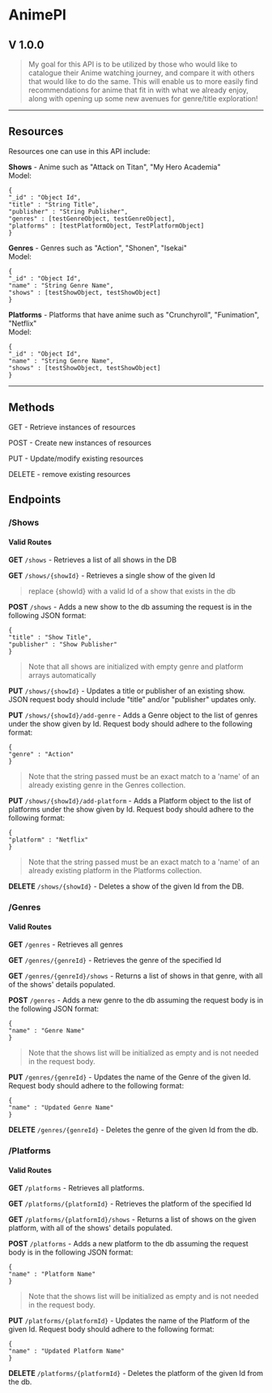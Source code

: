# AnimePI
## V 1.0.0

> My goal for this API is to be utilized by those who would like to catalogue their Anime watching journey, and compare it with others that would like to do the same. This will enable us to more easily find recommendations for anime that fit in with what we already enjoy, along with opening up some new avenues for genre/title exploration!

***
## Resources
Resources one can use in this API include: 


**Shows** - Anime such as "Attack on Titan", "My Hero Academia"<br>
Model:

    {
    "_id" : "Object Id",
    "title" : "String Title",
    "publisher" : "String Publisher",
    "genres" : [testGenreObject, testGenreObject],
    "platforms" : [testPlatformObject, TestPlatformObject]
    }

**Genres** - Genres such as "Action", "Shonen", "Isekai"<br>
Model:

    {
    "_id" : "Object Id",
    "name" : "String Genre Name",
    "shows" : [testShowObject, testShowObject]
    }

**Platforms** - Platforms that have anime such as "Crunchyroll", "Funimation", "Netflix"<br>
Model:

    {
    "_id" : "Object Id",
    "name" : "String Genre Name",
    "shows" : [testShowObject, testShowObject]
    }
***
## Methods
GET - Retrieve instances of resources

POST - Create new instances of resources

PUT - Update/modify existing resources

DELETE - remove existing resources 

## Endpoints 

### /Shows

#### Valid Routes

**GET** `/shows` - Retrieves a list of all shows in the DB

**GET** `/shows/{showId}` - Retrieves a single show of the given Id
>replace {showId} with a valid Id of a show that exists in the db

**POST** `/shows` - Adds a new show to the db assuming the request is in the following JSON format:

    {
    "title" : "Show Title",
    "publisher" : "Show Publisher"
    }

> Note that all shows are initialized with empty genre and platform arrays automatically

**PUT** `/shows/{showId}` - Updates a title or publisher of an existing show. JSON request body should include "title" and/or "publisher" updates only. 

**PUT** `/shows/{showId}/add-genre` - Adds a Genre object to the list of genres under the show given by Id. Request body should adhere to the following format:

    {
    "genre" : "Action"
    }

>Note that the string passed must be an exact match to a 'name' of an already existing genre in the Genres collection.

**PUT** `/shows/{showId}/add-platform` - Adds a Platform object to the list of platforms under the show given by Id. Request body should adhere to the following format:

    {
    "platform" : "Netflix"
    }

>Note that the string passed must be an exact match to a 'name' of an already existing platform in the Platforms collection.

**DELETE** `/shows/{showId}` - Deletes a show of the given Id from the DB. 


### /Genres

#### Valid Routes

**GET** `/genres` - Retrieves all genres

**GET** `/genres/{genreId}` - Retrieves the genre of the specified Id

**GET** `/genres/{genreId}/shows` - Returns a list of shows in that genre, with all of the shows' details populated. 

**POST** `/genres` - Adds a new genre to the db assuming the request body is in the following JSON format:

    {
    "name" : "Genre Name"
    }

> Note that the shows list will be initialized as empty and is not needed in the request body.  

**PUT** `/genres/{genreId}` - Updates the name of the Genre of the given Id. Request body should adhere to the following format: 

    {
    "name" : "Updated Genre Name"
    }

**DELETE** `/genres/{genreId}` - Deletes the genre of the given Id from the db.

### /Platforms

#### Valid Routes

**GET** `/platforms` - Retrieves all platforms.

**GET** `/platforms/{platformId}` - Retrieves the platform of the specified Id

**GET** `/platforms/{platformId}/shows` - Returns a list of shows on the given platform, with all of the shows' details populated. 

**POST** `/platforms` - Adds a new platform to the db assuming the request body is in the following JSON format:

    {
    "name" : "Platform Name"
    }

> Note that the shows list will be initialized as empty and is not needed in the request body. 

**PUT** `/platforms/{platformId}` - Updates the name of the Platform of the given Id. Request body should adhere to the following format: 

    {
    "name" : "Updated Platform Name"
    }

**DELETE** `/platforms/{platformId}` - Deletes the platform of the given Id from the db.






